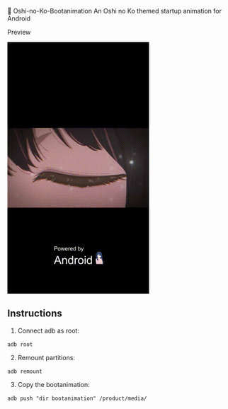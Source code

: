 💫 Oshi-no-Ko-Bootanimation
An Oshi no Ko themed startup animation for Android

Preview


![Alt Text](./preview.gif)



## Instructions

1. Connect adb as root:

```shell
adb root
```

2. Remount partitions:

```shell
adb remount
```

3. Copy the bootanimation:

```shell
adb push "dir bootanimation" /product/media/
```
